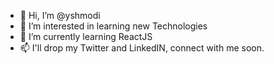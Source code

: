 - 👋 Hi, I’m @yshmodi
- 👀 I’m interested in learning new Technologies
- 🌱 I’m currently learning ReactJS
- 📫 I'll drop my Twitter and LinkedIN, connect with me soon.

<!---
yshmodi/yshmodi is a ✨ special ✨ repository because its `README.md` (this file) appears on your GitHub profile.
You can click the Preview link to take a look at your changes.
--->

